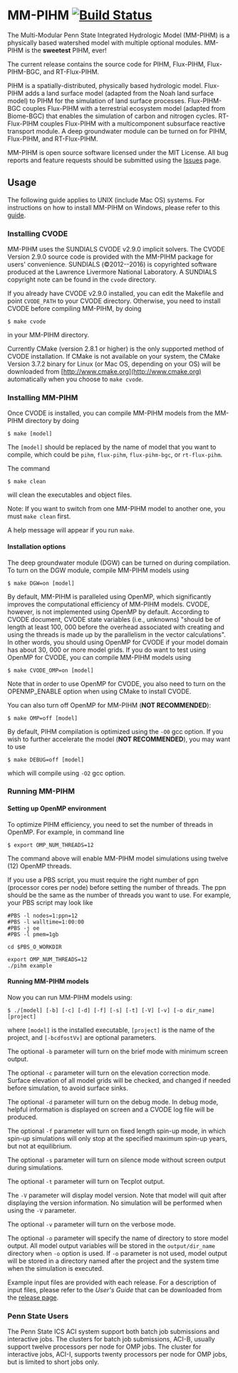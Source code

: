 MM-PIHM [![Build Status](https://travis-ci.org/PSUmodeling/MM-PIHM.svg?branch=master)](https://travis-ci.org/PSUmodeling/MM-PIHM)
=======

The Multi-Modular Penn State Integrated Hydrologic Model (MM-PIHM) is a physically based watershed model with multiple optional modules.
MM-PIHM is the **sweetest** PIHM, ever!

The current release contains the source code for PIHM, Flux-PIHM, Flux-PIHM-BGC, and RT-Flux-PIHM.

PIHM is a spatially-distributed, physically based hydrologic model.
Flux-PIHM adds a land surface model (adapted from the Noah land surface model) to PIHM for
the simulation of land surface processes.
Flux-PIHM-BGC couples Flux-PIHM with a terrestrial ecosystem model (adapted from Biome-BGC) that enables the simulation of carbon and nitrogen cycles.
RT-Flux-PIHM couples Flux-PIHM with a multicomponent subsurface reactive transport module.
A deep groundwater module can be turned on for PIHM, Flux-PIHM, and RT-Flux-PIHM.

MM-PIHM is open source software licensed under the MIT License.
All bug reports and feature requests should be submitted using the [Issues](https://github.com/PSUmodeling/MM-PIHM/issues) page.

## Usage

The following guide applies to UNIX (include Mac OS) systems.
For instructions on how to install MM-PIHM on Windows, please refer to this [guide](https://gist.github.com/shiyuning/867d5af0a3a6345b50ec1b193a71e4be).

### Installing CVODE

MM-PIHM uses the SUNDIALS CVODE v2.9.0 implicit solvers.
The CVODE Version 2.9.0 source code is provided with the MM-PIHM package for users' convenience.
SUNDIALS (:copyright:2012--2016) is copyrighted software produced at the Lawrence Livermore National Laboratory.
A SUNDIALS copyright note can be found in the `cvode` directory.

If you already have CVODE v2.9.0 installed, you can edit the Makefile and point `CVODE_PATH` to your CVODE directory.
Otherwise, you need to install CVODE before compiling MM-PIHM, by doing

```shell
$ make cvode
```

in your MM-PIHM directory.

Currently CMake (version 2.8.1 or higher) is the only supported method of CVODE installation.
If CMake is not available on your system, the CMake Version 3.7.2 binary for Linux (or Mac OS, depending on your OS) will be downloaded from [http://www.cmake.org](http://www.cmake.org) automatically when you choose to `make cvode`.

### Installing MM-PIHM

Once CVODE is installed, you can compile MM-PIHM models from the MM-PIHM directory by doing

```shell
$ make [model]
```

The `[model]` should be replaced by the name of model that you want to compile, which could be `pihm`, `flux-pihm`, `flux-pihm-bgc`, or `rt-flux-pihm`.

The command

```shell
$ make clean
```

will clean the executables and object files.

Note: If you want to switch from one MM-PIHM model to another one, you must `make clean` first.

A help message will appear if you run `make`.

#### Installation options

The deep groundwater module (DGW) can be turned on during compilation.
To turn on the DGW module, compile MM-PIHM models using

```shell
$ make DGW=on [model]
```

By default, MM-PIHM is paralleled using OpenMP, which significantly improves the computational efficiency of MM-PIHM models.
CVODE, however, is not implemented using OpenMP by default.
According to CVODE document, CVODE state variables (i.e., unknowns) "should be of length at least 100, 000 before the overhead associated with creating and using the threads is made up by the parallelism in the vector calculations".
In other words, you should using OpenMP for CVODE if your model domain has about 30, 000 or more model grids.
If you do want to test using OpenMP for CVODE, you can compile MM-PIHM models using

```shell
$ make CVODE_OMP=on [model]
```

Note that in order to use OpenMP for CVODE, you also need to turn on the OPENMP_ENABLE option when using CMake to install CVODE.

You can also turn off OpenMP for MM-PIHM (**NOT RECOMMENDED**):

```shell
$ make OMP=off [model]
```

By default, PIHM compilation is optimized using the `-O0` gcc option.
If you wish to further accelerate the model (**NOT RECOMMENDED**), you may want to use

```shell
$ make DEBUG=off [model]
```

which will compile using `-O2` gcc option.

### Running MM-PIHM

#### Setting up OpenMP environment

To optimize PIHM efficiency, you need to set the number of threads in OpenMP.
For example, in command line

```shell
$ export OMP_NUM_THREADS=12
```

The command above will enable MM-PIHM model simulations using twelve (12) OpenMP threads.

If you use a PBS script, you must require the right number of ppn (processor cores per node) before setting the number of threads.
The ppn should be the same as the number of threads you want to use.
For example, your PBS script may look like

```shell
#PBS -l nodes=1:ppn=12
#PBS -l walltime=1:00:00
#PBS -j oe
#PBS -l pmem=1gb

cd $PBS_O_WORKDIR

export OMP_NUM_THREADS=12
./pihm example
```

#### Running MM-PIHM models

Now you can run MM-PIHM models using:

```shell
$ ./[model] [-b] [-c] [-d] [-f] [-s] [-t] [-V] [-v] [-o dir_name] [project]
```

where `[model]` is the installed executable, `[project]` is the name of the project, and `[-bcdfostVv]` are optional parameters.

The optional `-b` parameter will turn on the brief mode with minimum screen output.

The optional `-c` parameter will turn on the elevation correction mode.
Surface elevation of all model grids will be checked, and changed if needed before simulation, to avoid surface sinks.

The optional `-d` parameter will turn on the debug mode.
In debug mode, helpful information is displayed on screen and a CVODE log file will be produced.

The optional `-f` parameter will turn on fixed length spin-up mode, in which spin-up simulations will only stop at the specified maximum spin-up years, but not at equilibrium.

The optional `-s` parameter will turn on silence mode without screen output during simulations.

The optional `-t` parameter will turn on Tecplot output.

The `-V` parameter will display model version.
Note that model will quit after displaying the version information.
No simulation will be performed when using the `-V` parameter.

The optional `-v` parameter will turn on the verbose mode.

The optional `-o` parameter will specify the name of directory to store model output.
All model output variables will be stored in the `output/dir_name` directory when `-o` option is used.
If `-o` parameter is not used, model output will be stored in a directory named after the project and the system time when the simulation is executed.

Example input files are provided with each release.
For a description of input files, please refer to the *User's Guide*
 that can be downloaded from the [release page](https://github.com/PSUmodeling/MM-PIHM/releases).

### Penn State Users

The Penn State ICS ACI system support both batch job submissions and interactive jobs.
The clusters for batch job submissions, ACI-B, usually support twelve processors per node for OMP jobs.
The cluster for interactive jobs, ACI-I, supports twenty processors per node for OMP jobs, but is limited to short jobs only.
